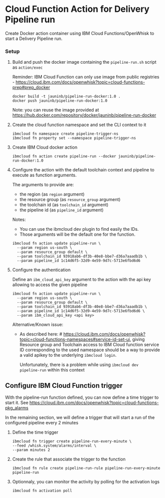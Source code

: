 Cloud Function Action for Delivery Pipeline run
================

Create Docker action container using IBM Cloud Functions/OpenWhisk to start a Delivery Pipeline run.

### Setup

1) Build and push the docker image containing the `pipeline-run.sh` script as `action/exec`

   Reminder: IBM Cloud Function can only use image from public registries - https://cloud.ibm.com/docs/openwhisk?topic=cloud-functions-prep#prep_docker
   ```
   docker build -t jauninb/pipeline-run-docker:1.0 .
   docker push jauninb/pipeline-run-docker:1.0
   ```
   Note: you can reuse the image provided at https://hub.docker.com/repository/docker/jauninb/pipeline-run-docker

2) Create the cloud function namespace and set the CLI context to it
   ```
   ibmcloud fn namespace create pipeline-trigger-ns
   ibmcloud fn property set --namespace pipeline-trigger-ns
   ```

3) Create IBM Cloud docker action
   ```
   ibmcloud fn action create pipeline-run --docker jauninb/pipeline-run-docker:1.0
   ```

4) Configure the action with the default toolchain context and pipeline to execute as function arguments.

   The arguments to provide are:
   - the region (as `region` argument)
   - the resource group (as `resource_group` argument)
   - the toolchain id (as `toolchain_id` argument)
   - the pipeline id (as `pipeline_id` argument)

   Notes: 
   - You can use the ibmcloud dev plugin to find easily the IDs.
   - Those arguments will be the default one for the function.
   ```
   ibmcloud fn action update pipeline-run \
     --param region us-south \
     --param resource_group default \
     --param toolchain_id 93918ab6-df3b-40e8-bbe7-d36a7aaadb1b \
     --param pipeline_id 1c14d6f5-32d9-4e59-9d7c-5713e6fbd6d6
   ```
5) Configure the authentication

   Define an `ibm_cloud_api_key` argument to the action with the api key allowing to access the given pipeline
   ```
   ibmcloud fn action update pipeline-run \
     --param region us-south \
     --param resource_group default \
     --param toolchain_id 93918ab6-df3b-40e8-bbe7-d36a7aaadb1b \
     --param pipeline_id 1c14d6f5-32d9-4e59-9d7c-5713e6fbd6d6 \
     --param ibm_cloud_api_key <api key>
   ```

   Alternative/Known issue:
   - As described here: # https://cloud.ibm.com/docs/openwhisk?topic=cloud-functions-namespaces#service-id-set-ui, giving Resource group and Toolchain access to IBM Cloud function service ID corresponding to the used namespace should be a way to provide a valid apikey to the underlying `ibmcloud login`.

     Unfortunately, there is a problem while using `ibmcloud dev pipeline-run` within this context

## Configure IBM Cloud Function trigger
With the pipeline-run function defined, you can now define a time trigger to start it.
See https://cloud.ibm.com/docs/openwhisk?topic=cloud-functions-pkg_alarms

In the remaining section, we will define a trigger that will start a run of the configured pipeline every 2 minutes
1) Define the time trigger
    ```
    ibmcloud fn trigger create pipeline-run-every-minute \
    --feed /whisk.system/alarms/interval \
    --param minutes 2
    ```
2) Create the rule that associate the trigger to the function
   ```
   ibmcloud fn rule create pipeline-run-rule pipeline-run-every-minute pipeline-run
   ```
3) Optionnaly, you can monitor the activity by polling for the activation logs
   ```
   ibmcloud fn activation poll
   ```
  